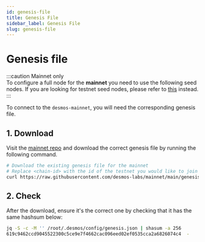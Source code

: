 ```yaml
---
id: genesis-file
title: Genesis File
sidebar_label: Genesis File
slug: genesis-file
---
```


# Genesis file
:::caution Mainnet only   
To configure a full node for the **mainnet** you need to use the following seed nodes. If you are looking for testnet seed nodes, please refer to [this](../05-testnet/04-join-public/02-genesis-file.md) instead.  
:::

To connect to the `desmos-mainnet`, you will need the corresponding genesis file.

## 1. Download
Visit the [mainnet repo](https://github.com/desmos-labs/mainnet) and
download the correct genesis file by running the following command.

```bash
# Download the existing genesis file for the mainnet
# Replace <chain-id> with the id of the testnet you would like to join
curl https://raw.githubusercontent.com/desmos-labs/mainnet/main/genesis.json > ~/.desmos/config/genesis.json
```

## 2. Check
After the download, ensure it's the correct one by checking that it has the same hashsum below:

```bash
jq -S -c -M '' /root/.desmos/config/genesis.json | shasum -a 256
619c9462ccd9045522300c5ce9e7f4662cac096eed02ef0535cca2a6826074c4  -
```
